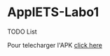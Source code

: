 # ApplETS-Labo1
TODO List

Pour telecharger l'APK [click here](https://drive.google.com/open?id=1kdcxeVENEq2QOWmWH31Qkgiykn4B1abJ)
